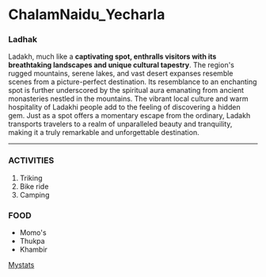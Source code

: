 # ChalamNaidu_Yecharla
### Ladhak

Ladakh, much like a **captivating spot, enthralls visitors with its breathtaking landscapes and unique cultural tapestry**. The region's rugged mountains, serene lakes, and vast desert expanses resemble scenes from a picture-perfect destination. Its resemblance to an enchanting spot is further underscored by the spiritual aura emanating from ancient monasteries nestled in the mountains. The vibrant local culture and warm hospitality of Ladakhi people add to the feeling of discovering a hidden gem. Just as a spot offers a momentary escape from the ordinary, Ladakh transports travelers to a realm of unparalleled beauty and tranquility, making it a truly remarkable and unforgettable destination.

---

### ACTIVITIES

1. Triking 
2. Bike ride
3. Camping 

### FOOD

- Momo's
- Thukpa
- Khambir

[Mystats](https://github.com/CYECHARLA/my2-Yecharla/blob/main/MyStats.md)
